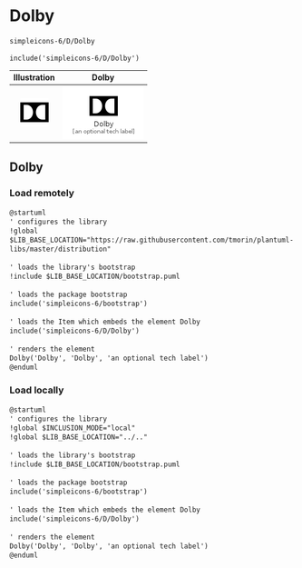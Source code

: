 # Dolby


```text
simpleicons-6/D/Dolby
```

```text
include('simpleicons-6/D/Dolby')
```



| Illustration | Dolby |
| :---: | :---: |
| ![illustration for Illustration](../../simpleicons-6/D/Dolby.png) | ![illustration for Dolby](../../simpleicons-6/D/Dolby.Local.png) |




## Dolby

### Load remotely
```plantuml
@startuml
' configures the library
!global $LIB_BASE_LOCATION="https://raw.githubusercontent.com/tmorin/plantuml-libs/master/distribution"

' loads the library's bootstrap
!include $LIB_BASE_LOCATION/bootstrap.puml

' loads the package bootstrap
include('simpleicons-6/bootstrap')

' loads the Item which embeds the element Dolby
include('simpleicons-6/D/Dolby')

' renders the element
Dolby('Dolby', 'Dolby', 'an optional tech label')
@enduml
```

### Load locally
```plantuml
@startuml
' configures the library
!global $INCLUSION_MODE="local"
!global $LIB_BASE_LOCATION="../.."

' loads the library's bootstrap
!include $LIB_BASE_LOCATION/bootstrap.puml

' loads the package bootstrap
include('simpleicons-6/bootstrap')

' loads the Item which embeds the element Dolby
include('simpleicons-6/D/Dolby')

' renders the element
Dolby('Dolby', 'Dolby', 'an optional tech label')
@enduml
```

